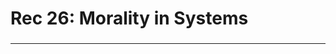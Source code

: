 # Rec 26: Morality in Systems
###

--------------------------------------------------------------------------------
